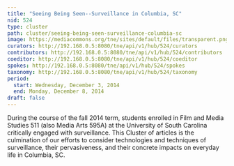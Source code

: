 ```yaml
---
title: "Seeing Being Seen--Surveillance in Columbia, SC"
nid: 524
type: cluster
path: cluster/seeing-being-seen-surveillance-columbia-sc
image: https://mediacommons.org/tne/sites/default/files/transparent.png
curators: http://192.168.0.5:8080/tne/api/v1/hub/524/curators
contributors: http://192.168.0.5:8080/tne/api/v1/hub/524/contributors
coeditor: http://192.168.0.5:8080/tne/api/v1/hub/524/coeditor
spokes: http://192.168.0.5:8080/tne/api/v1/hub/524/spokes
taxonomy: http://192.168.0.5:8080/tne/api/v1/hub/524/taxonomy
period:
  start: Wednesday, December 3, 2014
  end: Monday, December 8, 2014
draft: false
---
```


During the course of the fall 2014 term, students enrolled in Film and Media Studies 511 (also Media Arts 595A) at the University of South Carolina critically engaged with surveillance. This Cluster of articles is the culmination of our efforts to consider technologies and techniques of surveillance, their pervasiveness, and their concrete impacts on everyday life in Columbia, SC.
